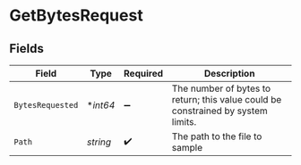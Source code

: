 # GetBytesRequest


## Fields

| Field                                                                              | Type                                                                               | Required                                                                           | Description                                                                        |
| ---------------------------------------------------------------------------------- | ---------------------------------------------------------------------------------- | ---------------------------------------------------------------------------------- | ---------------------------------------------------------------------------------- |
| `BytesRequested`                                                                   | **int64*                                                                           | :heavy_minus_sign:                                                                 | The number of bytes to return;   this value could be constrained by system limits. |
| `Path`                                                                             | *string*                                                                           | :heavy_check_mark:                                                                 | The path to the file to sample                                                     |